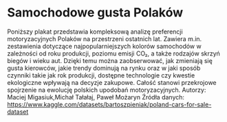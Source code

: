 # Samochodowe gusta Polaków
Poniższy plakat przedstawia kompleksową analizę preferencji motoryzacyjnych Polaków na przestrzeni ostatnich lat. Zawiera m.in. zestawienia dotyczące najpopularniejszych kolorów samochodów w zależności od roku produkcji, poziomu emisji CO₂, a także rodzajów skrzyń biegów i wieku aut. Dzięki temu można zaobserwować, jak zmieniają się gusta kierowców, jakie trendy dominują na rynku oraz w jaki sposób czynniki takie jak rok produkcji, dostępne technologie czy kwestie ekologiczne wpływają na decyzje zakupowe. Całość stanowi przekrojowe spojrzenie na ewolucję polskich upodobań motoryzacyjnych. 
Autorzy: Maciej Migasiuk,Michał Tałałaj, Paweł Możaryn
Źródła danych: 
https://www.kaggle.com/datasets/bartoszpieniak/poland-cars-for-sale-dataset